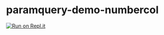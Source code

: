 # paramquery-demo-numbercol

[![Run on Repl.it](https://repl.it/badge/github/clrnrqkqh/paramquery-demo-numbercol)](https://repl.it/github/clrnrqkqh/paramquery-demo-numbercol)